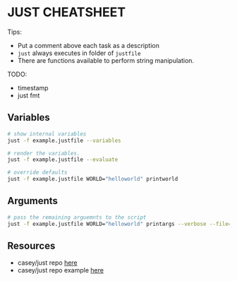# JUST CHEATSHEET

Tips:

* Put a comment above each task as a description  
* `just` always executes in folder of `justfile`
* There are functions available to perform string manipulation.

TODO:

* timestamp
* just fmt

## Variables

```sh
# show internal variables
just -f example.justfile --variables

# render the variables. 
just -f example.justfile --evaluate

# override defaults
just -f example.justfile WORLD="helloworld" printworld
```

## Arguments

```sh
# pass the remaining arguemnts to the script
just -f example.justfile WORLD="helloworld" printargs --verbose --file=./file.txt
```

## Resources

* casey/just repo [here](https://github.com/casey/just)  
* casey/just repo example [here](https://github.com/casey/just/blob/master/justfile)  
